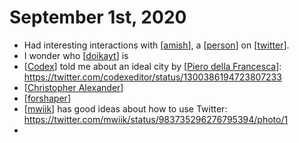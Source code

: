 # September 1st, 2020
- Had interesting interactions with [[amish]], a [[person]] on [[twitter]].
- I wonder who [[doikayt]] is
- [[Codex]] told me about an ideal city by [[Piero della Francesca]]: https://twitter.com/codexeditor/status/1300386194723807233
- [[Christopher Alexander]]
- [[forshaper]]
- [[mwiik]] has good ideas about how to use Twitter: https://twitter.com/mwiik/status/983735296276795394/photo/1
- 

[//begin]: # "Autogenerated link references for markdown compatibility"
[amish]: ../amish "Amish"
[person]: ../person "Person"
[twitter]: ../twitter "Twitter"
[doikayt]: ../doikayt "Doikayt"
[Codex]: ../codex "Codex"
[Piero della Francesca]: ../piero-della-francesca "piero-della-francesca"
[Christopher Alexander]: ../christopher-alexander "Christopher Alexander"
[forshaper]: ../forshaper "Forshaper"
[mwiik]: ../mwiik "mwiik"
[//end]: # "Autogenerated link references"